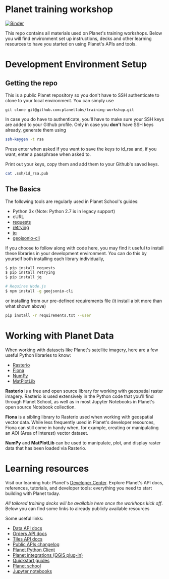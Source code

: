 # Planet training workshop

[![Binder](https://mybinder.org/badge_logo.svg)](https://mybinder.org/v2/gh/samapriya/training-workshop/master)


This repo contains all materials used on Planet's training workshops. 
Below you will find environment set up instructions, decks and other learning resources to have you started on using Planet's APIs and tools.

# Development Environment Setup

## Getting the repo
This is a public Planet repository so you don't have to SSH authenticate to clone to your local environment. You can simply use
```
git clone git@github.com:planetlabs/training-workshop.git
```
In case you do have to authenticate, you'll have to make sure your SSH keys are added to your Github profile. Only in case you **don't** have SSH keys already, generate them using
```bash
ssh-keygen -t rsa
```
Press enter when asked if you want to save the keys to id_rsa and, if you want, enter a passphrase when asked to.

Print out your keys, copy them and add them to your Github's saved keys.
```bash
cat .ssh/id_rsa.pub
```


## The Basics
The following tools are regularly used in Planet School's guides:

* Python 3x (Note: Python 2.7 is in legacy support)
* cURL
* [requests](https://2.python-requests.org//en/master/)
* [retrying](https://pypi.org/project/retrying/)
* [jq](https://stedolan.github.io/jq/)
* [geojsonio-cli](https://github.com/mapbox/geojsonio-cli)

If you choose to follow along with code here, you may find it useful to install these libraries in your development environment. You can do this by yourself both installing each library individually,

```bash
$ pip install requests
$ pip install retrying
$ pip install jq

# Requires Node.js
$ npm install -g geojsonio-cli
```

or installing from our pre-defined requirements file (it install a bit more than what shown above)
```bash
pip install -r requirements.txt --user
```


# Working with Planet Data
When working with datasets like Planet's satellite imagery, here are a few useful Python libraries to know:

* [Rasterio](https://rasterio.readthedocs.io/en/stable/)
* [Fiona](https://fiona.readthedocs.io/en/latest/manual.html)
* [NumPy](https://numpy.org/)
* [MatPlotLib](https://matplotlib.org/)

**Rasterio** is a free and open source library for working with geospatial raster imagery. Rasterio is used extensively in the Python code that you'll find through Planet School, as well as in most Jupyter Notebooks in Planet's open source Notebook collection.

**Fiona** is a sibling library to Rasterio used when working with geospatial vector data. While less frequently used in Planet's developer resources, Fiona can still come in handy when, for example, creating or manipulating an AOI (Area of Interest) vector dataset.

**NumPy** and **MatPlotLib** can be used to manipulate, plot, and display raster data that has been loaded via Rasterio.


# Learning resources
Visit our learning hub: Planet's [Developer Center](https://developers.planet.com/). Explore Planet's API docs, references, tutorials, and developer tools: everything you need to start building with Planet today.

_All tailored training decks will be available here once the workhops kick off_. Below you can find some links to already publicly available resources

Some useful links:
* [Data API docs](https://developers.planet.com/docs/data/)
* [Orders API docs](https://developers.planet.com/docs/orders/)
* [Tiles API docs](https://developers.planet.com/docs/data/tile-services/)
* [Public APIs changelog](https://developers.planet.com/changelog/)
* [Planet Python Client](https://github.com/planetlabs/planet-client-python)
* [Planet integrations (QGIS plug-in)](https://developers.planet.com/integrations/) 
* [Quickstart guides](https://developers.planet.com/docs/quickstart/)
* [Planet school](https://developers.planet.com/planetschool/)
* [Jupyter notebooks](https://github.com/planetlabs/notebooks)
